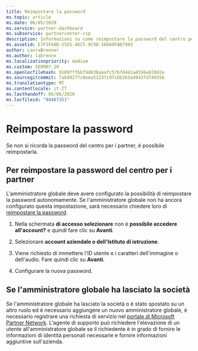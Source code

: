 ```yaml
---
title: Reimpostare la password
ms.topic: article
ms.date: 06/05/2020
ms.service: partner-dashboard
ms.subservice: partnercenter-csp
description: Informazioni su come reimpostare la password del centro per i partner o ricevere assistenza dall'amministratore globale dell'azienda. Inoltre, informazioni su come aggiungere un nuovo amministratore globale del centro per i partner.
ms.assetid: E7F1F68D-25E5-46C5-9C98-1D0A9FAB7993
author: LauraBrenner
ms.author: labrenne
ms.localizationpriority: medium
ms.custom: SEOMAY.20
ms.openlocfilehash: 9109fffbbf9d636aaafc57b7d441a4556e820d2e
ms.sourcegitcommit: 7abdd277c0eea51237c97cbb163a4943fd740356
ms.translationtype: MT
ms.contentlocale: it-IT
ms.lasthandoff: 06/06/2020
ms.locfileid: "84467351"
---
```

# <a name="reset-my-password"></a>Reimpostare la password

Se non si ricorda la password del centro per i partner, è possibile reimpostarla.

## <a name="to-reset-your-partner-center-password"></a>Per reimpostare la password del centro per i partner

L'amministratore globale deve avere configurato la possibilità di reimpostare la password autonomamente. Se l'amministratore globale non ha ancora configurato questa impostazione, sarà necessario chiedere loro di [reimpostare la password](reset-a-user-password.md).

1. Nella schermata **di accesso selezionare** non è **possibile accedere all'account?** e quindi fare clic su **Avanti**.

2. Selezionare **account aziendale o dell'Istituto di istruzione**.

3. Viene richiesto di immettere l'ID utente e i caratteri dell'immagine o dell'audio. Fare quindi clic su **Avanti**.

4. Configurare la nuova password.

## <a name="if-your-global-admin-has-left-the-company"></a>Se l'amministratore globale ha lasciato la società

Se l'amministratore globale ha lasciato la società o è stato spostato su un altro ruolo ed è necessario aggiungere un nuovo amministratore globale, è necessario registrare una richiesta di servizio nel [portale di Microsoft Partner Network](https://partner.microsoft.com/commercial#/). L'agente di supporto può richiedere l'elevazione di un utente all'amministratore globale se il richiedente è in grado di fornire le informazioni di identità personali necessarie e fornire informazioni aggiuntive sull'azienda.
